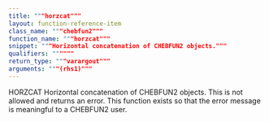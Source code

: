 ```yaml
---
title: """horzcat"""
layout: function-reference-item
class_name: """chebfun2"""
function_name: """horzcat"""
snippet: """Horizontal concatenation of CHEBFUN2 objects."""
qualifiers: """"""
return_type: """varargout"""
arguments: """(rhs1)"""
---
```


 HORZCAT Horizontal concatenation of CHEBFUN2 objects.
    This is not allowed and returns an error.  This function exists so that the
    error message is meaningful to a CHEBFUN2 user.
